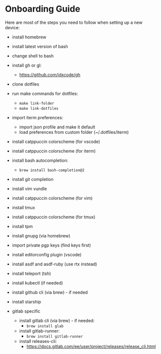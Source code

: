 Onboarding Guide
================

Here are most of the steps you need to follow when setting up a new device:

  - install homebrew
  - install latest version of bash
  - change shell to bash
  - install gh or gl:
    - https://github.com/jdxcode/gh
  - clone dotfiles
  - run make commands for dotfiles:
    - `make link-folder`
    - `make link-dotfiles`
  - import iterm preferences:
    - import json profile and make it default
    - load preferences from custom folder (~/.dotfiles/iterm)
  - install catppuccin colorscheme (for vscode)
  - install catppuccin colorscheme (for iterm)
  - install bash autocompletion:
    - `brew install bash-completion@2`
  - install git completion
  - install vim vundle
  - install catppuccin colorscheme (for vim)
  - install tmux
  - install catppuccin colorscheme (for tmux)
  - install tpm
  - install gnupg (via homebrew)
  - import private pgp keys (find keys first)
  - install editorconfig plugin (vscode)
  - install asdf and asdf-ruby (use rtx instead)
  - install teleport (tsh)
  - install kubectl (if needed)
  - install github cli (via brew) - if needed
  - install starship

  - gitlab specific
    - install gitlab cli (via brew) - if needed:
      - `brew install glab`
    - install gitlab-runner:
      - `brew install gitlab-runner`
    - install releases-cli:
      - https://docs.gitlab.com/ee/user/project/releases/release_cli.html


